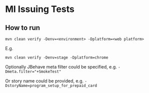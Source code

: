 # MI Issuing Tests

## How to run

`mvn clean verify -Denv=<environment> -Dplatform=<web platform>`

E.g.

`mvn clean verify -Denv=stage -Dplatform=chrome`

Optionally JBehave meta filter could be specified, e.g. `-Dmeta.filter="+SmokeTest"`

Or story name could be provided, e.g. `-DstoryName=program_setup_for_prepaid_card`
